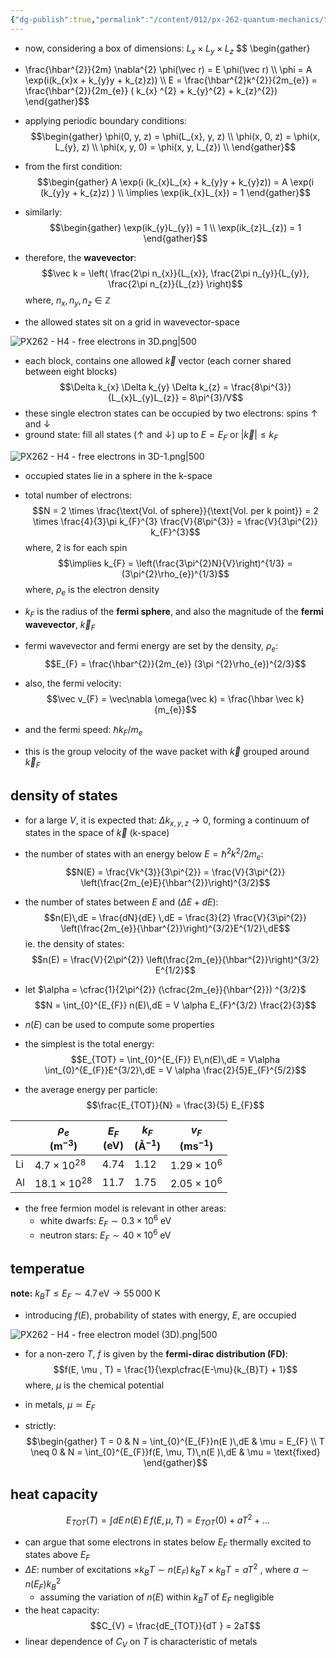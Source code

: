 ```yaml
---
{"dg-publish":true,"permalink":"/content/012/px-262-quantum-mechanics/term-2/h-free-electron-model/px-262-h4-free-electron-model-3-d/","noteIcon":"1","created":"2025-01-13T11:11:53.829+00:00","updated":"2025-04-12T12:05:09.976+01:00"}
---
```


- now, considering a box of dimensions: $L_{x} \times L_{y} \times L_{z}$
$$ \begin{gather}
- \frac{\hbar^{2}}{2m} \nabla^{2} \phi(\vec r) = E \phi(\vec r) \\\\
\phi = A \exp(i(k_{x}x  + k_{y}y + k_{z}z)) \\\\
E = \frac{\hbar^{2}k^{2}}{2m_{e}} = \frac{\hbar^{2}}{2m_{e}} ( k_{x} ^{2} + k_{y}^{2} + k_{z}^{2})
\end{gather}$$
- applying periodic boundary conditions:
$$\begin{gather}
\phi(0, y, z) = \phi(L_{x}, y, z) \\
\phi(x, 0, z) = \phi(x, L_{y}, z) \\
\phi(x, y, 0) = \phi(x, y, L_{z}) \\
\end{gather}$$
- from the first condition:
$$\begin{gather}
A \exp(i (k_{x}L_{x} + k_{y}y + k_{y}z)) = A \exp(i (k_{y}y + k_{z}z) ) \\
\implies \exp(ik_{x}L_{x}) = 1
\end{gather}$$
- similarly:
$$\begin{gather}
\exp(ik_{y}L_{y}) = 1 \\
\exp(ik_{z}L_{z}) = 1
\end{gather}$$
- therefore, the **wavevector**:
$$\vec k = \left( \frac{2\pi n_{x}}{L_{x}}, \frac{2\pi n_{y}}{L_{y}}, \frac{2\pi n_{z}}{L_{z}} \right)$$
	where, $n_{x}, n_{y}, n_{z} \in \mathbb{Z}$

- the allowed states sit on a grid in wavevector-space

![PX262 - H4 - free electrons in 3D.png|500](/img/user/pics/PX262%20-%20H4%20-%20free%20electrons%20in%203D.png)

- each block, contains one allowed $\vec k$ vector (each corner shared between eight blocks)
$$\Delta k_{x} \Delta k_{y} \Delta k_{z} = \frac{8\pi^{3}}{L_{x}L_{y}L_{z}} = 8\pi^{3}/V$$
- these single electron states can be occupied by two electrons: spins $\uparrow$ and $\downarrow$
- ground state: fill all states ($\uparrow$ and $\downarrow$) up to $E = E_{F}$ or $|\vec k| \leq k_{F}$

![PX262 - H4 - free electrons in 3D-1.png|500](/img/user/pics/PX262%20-%20H4%20-%20free%20electrons%20in%203D-1.png)

- occupied states lie in a sphere in the k-space
- total number of electrons:
$$N = 2 \times \frac{\text{Vol. of sphere}}{\text{Vol. per k point}} = 2 \times \frac{4}{3}\pi k_{F}^{3} \frac{V}{8\pi^{3}} = \frac{V}{3\pi^{2}} k_{F}^{3}$$
	where, 2 is for each spin
$$\implies k_{F} = \left(\frac{3\pi^{2}N}{V}\right)^{1/3} = (3\pi^{2}\rho_{e})^{1/3}$$
	where, $\rho_{e}$ is the electron density

- $k_{F}$ is the radius of the **fermi sphere**, and also the magnitude of the **fermi wavevector**, $\vec k_F$
- fermi wavevector and fermi energy are set by the density, $\rho_{e}:$
$$E_{F} = \frac{\hbar^{2}}{2m_{e}} (3\pi ^{2}\rho_{e})^{2/3}$$
- also, the fermi velocity:
$$\vec v_{F} = \vec\nabla \omega(\vec k) = \frac{\hbar \vec k}{m_{e}}$$
- and the fermi speed: $\hbar k_F /m_e$
- this is the group velocity of the wave packet with $\vec  k$ grouped around $\vec k_F$
## density of states
- for a large $V$, it is expected that: $\Delta k_{x,y,z} \to 0$, forming a continuum of states in the space of $\vec k$ (k-space)
- the number of states with an energy below $E = \hbar^{2}k^{2}/2m_{e}:$
$$N(E) = \frac{Vk^{3}}{3\pi^{2}} = \frac{V}{3\pi^{2}} \left(\frac{2m_{e}E}{\hbar^{2}}\right)^{3/2}$$

- the number of states between $E$ and $(\Delta E + dE):$
$$n(E)\,dE = \frac{dN}{dE} \,dE = \frac{3}{2} \frac{V}{3\pi^{2}} \left(\frac{2m_{e}}{\hbar^{2}}\right)^{3/2}E^{1/2}\,dE$$
ie. the density of states:
$$n(E) = \frac{V}{2\pi^{2}} \left(\frac{2m_{e}}{\hbar^{2}}\right)^{3/2} E^{1/2}$$
- let $\alpha = \cfrac{1}{2\pi^{2}} (\cfrac{2m_{e}}{\hbar^{2}}) ^{3/2}$
$$N = \int_{0}^{E_{F}} n(E)\,dE = V \alpha E_{F}^{3/2} \frac{2}{3}$$
- $n(E)$ can be used to compute some properties
- the simplest is the total energy:
$$E_{TOT} = \int_{0}^{E_{F}} E\,n(E)\,dE = V\alpha \int_{0}^{E_{F}}E^{3/2}\,dE = V \alpha \frac{2}{5}E_{F}^{5/2}$$
- the average energy per particle:
$$\frac{E_{TOT}}{N} = \frac{3}{5} E_{F}$$

|     | $\rho_{e}$<br>(m$^{-3}$) | $E_{F}$<br>(eV) | $k_{F }$<br>(Å$^{-1}$) | $v_{F}$<br>(ms$^{-1}$) |
| --- | ------------------------ | --------------- | ---------------------- | ---------------------- |
| Li  | $4.7\times10^{28}$       | $4.74$          | $1.12$                 | $1.29\times10^6$       |
| Al  | $18.1\times10^{28}$      | $11.7$          | $1.75$                 | $2.05\times10^6$       |

- the free fermion model is relevant in other areas:
	- white dwarfs: $E_{F}\sim 0.3\times10^{6}$ eV
	- neutron stars: $E_{F}\sim 40\times10^{6}$ eV

## temperatue

**note:** $k_{B}T \leq E_{F}\sim 4.7\,\text{eV} \to 55\,000$ K
- introducing $f(E)$, probability of states with energy, $E$, are occupied

![PX262 - H4 - free electron model (3D).png|500](/img/user/pics/PX262%20-%20H4%20-%20free%20electron%20model%20(3D).png)

- for a non-zero $T$, $f$ is given by the **fermi-dirac distribution (FD)**: 
$$f(E, \mu , T) = \frac{1}{\exp\cfrac{E-\mu}{k_{B}T}  + 1}$$
	where, $\mu$ is the chemical potential

- in metals, $\mu \simeq E_{F}$
- strictly:
$$\begin{gather}
	T = 0 & N = \int_{0}^{E_{F}}n(E )\,dE & \mu = E_{F} \\
	T \neq 0 & N = \int_{0}^{E_{F}}f(E, \mu, T)\,n(E )\,dE & \mu = \text{fixed}
\end{gather}$$

## heat capacity
$$E_{TOT} (T) = \int dE\, n(E)\, E\, f(E, \mu, T) = E_{TOT}(0 ) + aT^{2} + \dots$$
- can argue that some electrons in states below $E_{F}$ thermally excited to states above $E_{F}$
- $\Delta E:$ number of excitations $\times k_{B}T \sim n(E_{F})\,k_{B}T \times k_{B}T = aT^{2}$ , where $a \sim n(E_{F})k_{B}^{2}$
	- assuming the variation of $n(E)$ within $k_{B}T$ of $E_F$ negligible
- the heat capacity:
$$C_{V} = \frac{dE_{TOT}}{dT } = 2aT$$
- linear dependence of $C_{V}$ on $T$ is characteristic of metals

